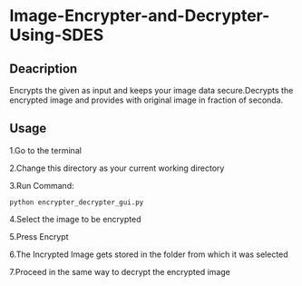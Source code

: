 # Image-Encrypter-and-Decrypter-Using-SDES

## Deacription
Encrypts the given as input and keeps your image data secure.Decrypts the encrypted image and provides with original image in fraction of seconda.

## Usage

1.Go to the terminal


2.Change this directory as your current working directory


3.Run Command:
  
    python encrypter_decrypter_gui.py


4.Select the image to be encrypted


5.Press Encrypt


6.The Incrypted Image gets stored in the folder from which it was selected


7.Proceed in the same way to decrypt the encrypted image
